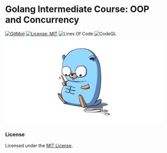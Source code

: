 # Golang Intermediate Course: OOP and Concurrency

[![GitMoji](https://img.shields.io/badge/Gitmoji-%F0%9F%8E%A8%20-FFDD67.svg)](https://gitmoji.dev)
[![License: MIT](https://img.shields.io/badge/License-MIT-blue.svg)](https://opensource.org/licenses/MIT)
![Lines Of Code](https://img.shields.io/tokei/lines/github.com/UltiRequiem/golang-intermediate-platzi?color=blue&label=Total%20Lines)
![CodeQL](https://github.com/UltiRequiem/golang-intermediate-platzi/workflows/CodeQL/badge.svg)

![Cover](./.github/assets/cover.png)

### License

Licensed under the [MIT License](./LICENSE.md).
